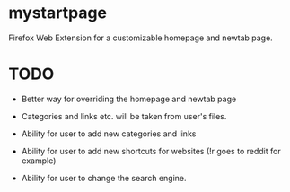 # mystartpage

Firefox Web Extension for a customizable homepage and newtab page.

# TODO

  * Better way for overriding the homepage and newtab page
  * Categories and links etc. will be taken from user's files.

  * Ability for user to add new categories and links
  * Ability for user to add new shortcuts for websites (!r goes to reddit for example)
  * Ability for user to change the search engine.


  
